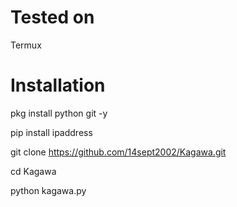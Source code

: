 # Tested on
Termux
# Installation
pkg install python git -y

pip install ipaddress

git clone https://github.com/14sept2002/Kagawa.git

cd Kagawa

python kagawa.py



